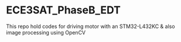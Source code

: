 # ECE3SAT_PhaseB_EDT
This repo hold codes for driving motor with an STM32-L432KC &amp; also image processing using OpenCV
